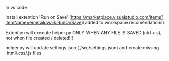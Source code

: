 In vs code

Install extention 'Run on Save' (https://marketplace.visualstudio.com/items?itemName=emeraldwalk.RunOnSave)(added to workspace recomendations)

Extention will execute helper.py ONLY WHEN ANY FILE IS SAVED (ctrl + s), not when file created / deleted!!!

helper.py will update settings.json (./src/settings.json) and create missing .html/.css/.js files